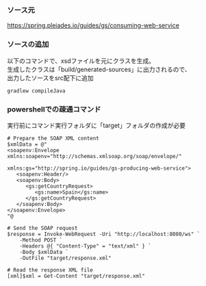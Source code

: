 ### ソース元
https://spring.pleiades.io/guides/gs/consuming-web-service

### ソースの追加
以下のコマンドで、xsdファイルを元にクラスを生成。  
生成したクラスは「build/generated-sources」に出力されるので、  
出力したソースをsrc配下に追加

```
gradlew compileJava
```

### powershellでの疎通コマンド
実行前にコマンド実行フォルダに「target」フォルダの作成が必要

```
# Prepare the SOAP XML content
$xmlData = @"
<soapenv:Envelope xmlns:soapenv="http://schemas.xmlsoap.org/soap/envelope/"
                                  xmlns:gs="http://spring.io/guides/gs-producing-web-service">
   <soapenv:Header/>
   <soapenv:Body>
      <gs:getCountryRequest>
         <gs:name>Spain</gs:name>
      </gs:getCountryRequest>
   </soapenv:Body>
</soapenv:Envelope>
"@

# Send the SOAP request
$response = Invoke-WebRequest -Uri "http://localhost:8080/ws" `
    -Method POST `
    -Headers @{ "Content-Type" = "text/xml" } `
    -Body $xmlData `
    -OutFile "target/response.xml"

# Read the response XML file
[xml]$xml = Get-Content "target/response.xml"
```